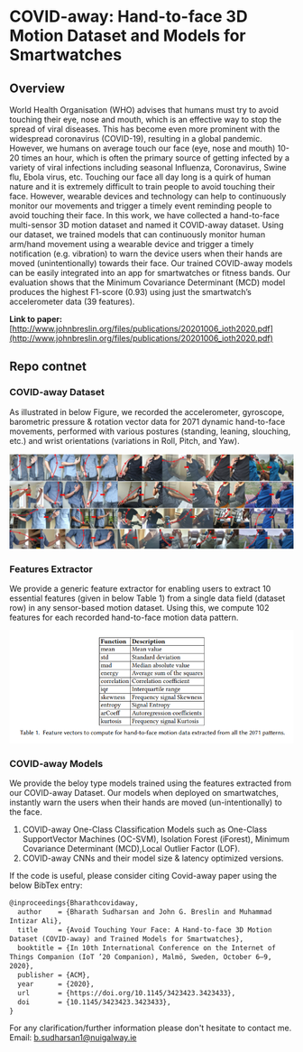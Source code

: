 # COVID-away: Hand-to-face 3D Motion Dataset and Models for Smartwatches

## Overview

World Health Organisation (WHO) advises that humans must try to avoid touching their eye, nose and mouth,
which is an effective way to stop the spread of viral diseases. This has become even more prominent with
the widespread coronavirus (COVID-19), resulting in a global pandemic. However, we humans on average
touch our face (eye, nose and mouth) 10-20 times an hour, which is often the primary source of getting infected by a variety of viral infections including seasonal Influenza, Coronavirus, Swine
flu, Ebola virus, etc. Touching our face all day long is a quirk of human nature and it is extremely
difficult to train people to avoid touching their face. However, wearable devices and technology can help
to continuously monitor our movements and trigger a timely event reminding people to avoid touching
their face. In this work, we have collected a hand-to-face multi-sensor 3D motion dataset and named it
COVID-away dataset. Using our dataset, we trained models that can continuously monitor human arm/hand
movement using a wearable device and trigger a timely notification (e.g. vibration) to warn the device users
when their hands are moved (unintentionally) towards their face. Our trained COVID-away models can be
easily integrated into an app for smartwatches or fitness bands. Our evaluation shows that the Minimum
Covariance Determinant (MCD) model produces the highest F1-score (0.93) using just the smartwatch’s
accelerometer data (39 features).

**Link to paper:** [http://www.johnbreslin.org/files/publications/20201006_ioth2020.pdf](http://www.johnbreslin.org/files/publications/20201006_ioth2020.pdf)

## Repo contnet 

### COVID-away Dataset

As illustrated in below Figure, we recorded the accelerometer, gyroscope, barometric pressure \& rotation vector data for 2071 dynamic hand-to-face movements, performed with various postures (standing, leaning, slouching, etc.) and wrist orientations (variations in Roll, Pitch, and Yaw).

![alt text](https://github.com/bharathsudharsan/COVID-away/blob/master/Covid-away_dataset_building.png)

### Features Extractor

We provide a generic feature extractor for enabling users to extract 10 essential features (given in below Table 1) from a single data field (dataset row) in any sensor-based motion dataset. Using this, we compute 102 features for each recorded hand-to-face motion data pattern.

![alt text](https://github.com/bharathsudharsan/COVID-away/blob/master/Table1_feature_vectors.PNG)
### COVID-away Models

We provide the beloy type models trained using the features extracted from our COVID-away Dataset. Our models when deployed on smartwatches, instantly warn the users when their hands are moved (un-intentionally) to the face.

1. COVID-away One-Class Classification Models such as One-Class SupportVector Machines (OC-SVM), Isolation Forest (iForest), Minimum Covariance Determinant (MCD),Local Outlier Factor (LOF).
2. COVID-away CNNs and their model size & latency optimized versions.

If the code is useful, please consider citing Covid-away paper using the below BibTex entry:

```
@inproceedings{Bharathcovidaway,
  author    = {Bharath Sudharsan and John G. Breslin and Muhammad Intizar Ali},
  title     = {Avoid Touching Your Face: A Hand-to-face 3D Motion Dataset (COVID-away) and Trained Models for Smartwatches},
  booktitle = {In 10th International Conference on the Internet of Things Companion (IoT ’20 Companion), Malmö, Sweden, October 6–9, 2020},
  publisher = {ACM},
  year      = {2020},
  url       = {https://doi.org/10.1145/3423423.3423433},
  doi       = {10.1145/3423423.3423433},
}
```

For any clarification/further information please don't hesitate to contact me. Email: b.sudharsan1@nuigalway.ie
